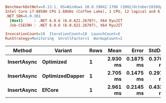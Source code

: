 ``` ini

BenchmarkDotNet=v0.13.1, OS=Windows 10.0.19042.1706 (20H2/October2020Update)
Intel Core i7-8850H CPU 2.60GHz (Coffee Lake), 1 CPU, 12 logical and 6 physical cores
.NET SDK=6.0.301
  [Host]     : .NET 6.0.6 (6.0.622.26707), X64 RyuJIT
  Job-CSECNH : .NET 6.0.6 (6.0.622.26707), X64 RyuJIT

InvocationCount=10  IterationCount=10  LaunchCount=5  
RunStrategy=Monitoring  UnrollFactor=1  WarmupCount=2  

```
|      Method |         Variant | Rows |     Mean |     Error |    StdDev |      Min |      Max |   Median |
|------------ |---------------- |----- |---------:|----------:|----------:|---------:|---------:|---------:|
| **InsertAsync** |       **Optimized** |    **1** | **2.930 ms** | **0.1875 ms** | **0.3788 ms** | **2.421 ms** | **4.218 ms** | **2.858 ms** |
| **InsertAsync** | **OptimizedDapper** |    **1** | **2.705 ms** | **0.1475 ms** | **0.2979 ms** | **2.238 ms** | **3.433 ms** | **2.654 ms** |
| **InsertAsync** |          **EfCore** |    **1** | **2.961 ms** | **0.2145 ms** | **0.4333 ms** | **2.394 ms** | **4.725 ms** | **2.869 ms** |

